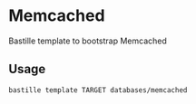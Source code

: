 # Memcached
Bastille template to bootstrap Memcached

## Usage
```shell
bastille template TARGET databases/memcached
```

